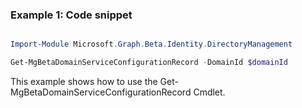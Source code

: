 ### Example 1: Code snippet

```powershell

Import-Module Microsoft.Graph.Beta.Identity.DirectoryManagement

Get-MgBetaDomainServiceConfigurationRecord -DomainId $domainId

```
This example shows how to use the Get-MgBetaDomainServiceConfigurationRecord Cmdlet.

